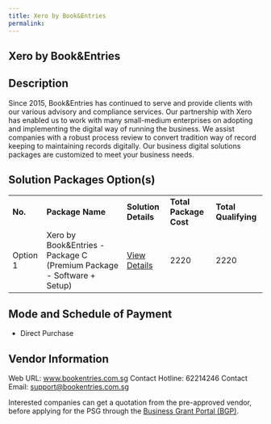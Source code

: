 ```yaml
---
title: Xero by Book&Entries
permalink: 
---
```


## Xero by Book&Entries

## Description

Since 2015, Book&Entries has continued to serve and provide clients with our various advisory and compliance services.  Our partnership with Xero has enabled us to work with many small-medium enterprises on adopting and implementing the digital way of running the business.  We assist companies with a robust process review to convert tradition way of record keeping to maintaining records digitally.  Our business digital solutions packages are customized to meet your business needs.

## Solution Packages Option(s)

<table>
<tr>
<td><b>No.</b></td>
<td><b>Package Name</b></td>
<td><b>Solution Details</b></td>
<td><b>Total Package Cost</b></td>
<td><b>Total Qualifying</b></td>
</tr>
<tr>
<td>Option 1</td>
<td>Xero by Book&Entries - Package C (Premium Package - Software + Setup)</td>
<td><a href='https://www.gobusiness.gov.sg/images/psg/BookEntries_20210235_Desensitised_Annex_3_Part_3.pdf'>View Details</a></td>
<td>2220</td>
<td>2220</td>
</tr>
</table>

## Mode and Schedule of Payment

 - Direct Purchase

## Vendor Information

 Web URL: www.bookentries.com.sg 
Contact Hotline: 62214246 
Contact Email: support@bookentries.com.sg 


Interested companies can get a quotation from the pre-approved vendor, before applying for the PSG through the <a href='https://www.businessgrants.gov.sg/'>Business Grant Portal (BGP)</a>.

